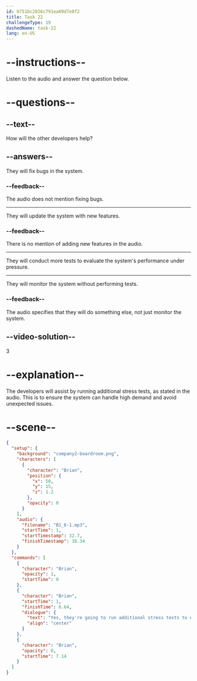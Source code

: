 ```yaml
---
id: 6751bc2826c791ea69d7e8f2
title: Task 22
challengeType: 19
dashedName: task-22
lang: en-US
---
```


<!-- (Audio) Brian: Yes, they're going to run additional stress tests to ensure we don't have any unexpected issues. -->

# --instructions--

Listen to the audio and answer the question below.

# --questions--

## --text--

How will the other developers help?

## --answers--

They will fix bugs in the system.

### --feedback--

The audio does not mention fixing bugs.

---

They will update the system with new features.

### --feedback--

There is no mention of adding new features in the audio.

---

They will conduct more tests to evaluate the system's performance under pressure.

---

They will monitor the system without performing tests.

### --feedback--

The audio specifies that they will do something else, not just monitor the system.

## --video-solution--

3

# --explanation--

The developers will assist by running additional stress tests, as stated in the audio. This is to ensure the system can handle high demand and avoid unexpected issues.

# --scene--

```json
{
  "setup": {
    "background": "company2-boardroom.png",
    "characters": [
      {
        "character": "Brian",
        "position": {
          "x": 50,
          "y": 15,
          "z": 1.2
        },
        "opacity": 0
      }
    ],
    "audio": {
      "filename": "B1_6-1.mp3",
      "startTime": 1,
      "startTimestamp": 32.7,
      "finishTimestamp": 38.34
    }
  },
  "commands": [
    {
      "character": "Brian",
      "opacity": 1,
      "startTime": 0
    },
    {
      "character": "Brian",
      "startTime": 1,
      "finishTime": 6.64,
      "dialogue": {
        "text": "Yes, they're going to run additional stress tests to ensure that we don't have any unexpected issues.",
        "align": "center"
      }
    },
    {
      "character": "Brian",
      "opacity": 0,
      "startTime": 7.14
    }
  ]
}
```
